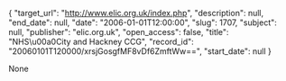 {
  "target_url": "http://www.elic.org.uk/index.php", 
  "description": null, 
  "end_date": null, 
  "date": "2006-01-01T12:00:00", 
  "slug": 1707, 
  "subject": null, 
  "publisher": "elic.org.uk", 
  "open_access": false, 
  "title": "NHS\u00a0City and Hackney CCG", 
  "record_id": "20060101T120000/xrsjGosgfMF8vDf6ZmftWw==", 
  "start_date": null
}

None